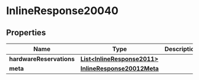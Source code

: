 
# InlineResponse20040

## Properties
Name | Type | Description | Notes
------------ | ------------- | ------------- | -------------
**hardwareReservations** | [**List&lt;InlineResponse2011&gt;**](InlineResponse2011.md) |  |  [optional]
**meta** | [**InlineResponse20012Meta**](InlineResponse20012Meta.md) |  |  [optional]



